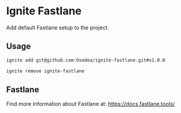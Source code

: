 # Ignite Fastlane

Add default Fastlane setup to the project.

## Usage

```sh
ignite add git@github.com:Osedea/ignite-fastlane.git#v1.0.0

ignite remove ignite-fastlane
```

## Fastlane

Find more information about Fastlane at: https://docs.fastlane.tools/
